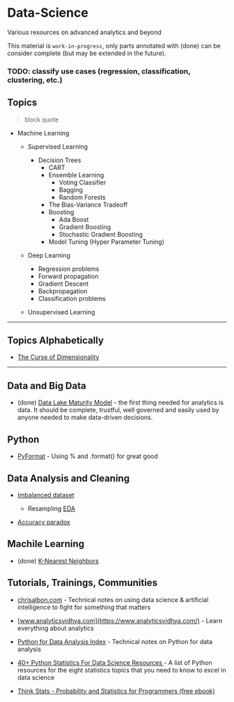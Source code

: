 # Data-Science
Various resources on advanced analytics and beyond

This material is `work-in-progress`, only parts annotated with (done) can be consider complete (but may be extended in the future).

### TODO: classify use cases (regression, classification, clustering, etc.)

## Topics

> block quote

- Machine Learning
	- Supervised Learning
		- Decision Trees
			- CART
			- Ensemble Learning
				- Voting Classifier
				- Bagging
				- Random Forests
			- The Bias-Variance Tradeoff
			- Boosting
				- Ada Boost
				- Gradient Boosting
				- Stochastic Gradient Boosting
			- Model Tuning (Hyper Parameter Tuning)
	- Deep Learning
		- Regression problems
		- Forward propagation
		- Gradient Descent
		- Backpropagation
		- Classification problems

	- Unsupervised Learning

---
## Topics Alphabetically

- [The Curse of Dimensionality]()


--- 

## Data and Big Data

- (done) [Data Lake Maturity Model](Data_Lake.ipynb) - the first thing needed for analytics is data. It should be complete, trustful, well governed and easily used by anyone needed to make data-driven decisions.



## Python
 
- [PyFormat](https://pyformat.info/) - Using % and .format() for great good

## Data Analysis and Cleaning

- [Imbalanced dataset](EDA_Template.ipynb)

    - Resampling [EDA](EDA_Template.ipynb)
    
- [Accuracy paradox](https://en.wikipedia.org/wiki/Accuracy_paradox)

## Machile Learning

- (done) [K-Nearest Neighbors](400_K_Nearest_Neighbors.ipynb)
    
## Tutorials, Trainings, Communities 

- [chrisalbon.com](https://chrisalbon.com/) - Technical notes on using data science & artificial intelligence to fight for something that matters
- [www.analyticsvidhya.com](https://www.analyticsvidhya.com/) - Learn everything about analytics
- [Python for Data Analysis Index](http://hamelg.blogspot.com/2015/12/python-for-data-analysis-index.html?view=magazine) - Technical notes on Python for data analysis

- [40+ Python Statistics For Data Science Resources
](https://www.datacamp.com/community/tutorials/python-statistics-data-science) - A list of Python resources for the eight statistics topics that you need to know to excel in data science
- [Think Stats - Probability and Statistics for Programmers (free ebook)](http://greenteapress.com/thinkstats/)

